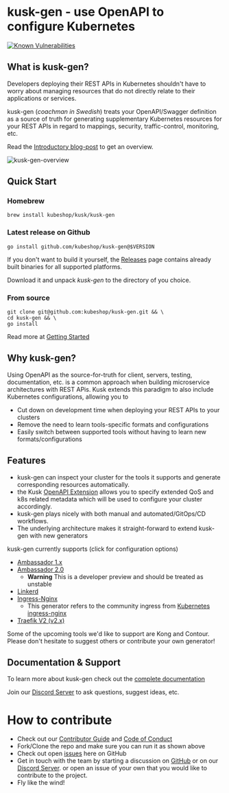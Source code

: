 # kusk-gen - use OpenAPI to configure Kubernetes

[![Known Vulnerabilities](https://snyk.io/test/github/kubeshop/kusk-gen/badge.svg)](https://snyk.io/test/github/kubeshop/kusk-gen)

## What is kusk-gen?

Developers deploying their REST APIs in Kubernetes shouldn't have to worry about managing resources that do not directly
relate to their applications or services.

kusk-gen (_coachman in Swedish_) treats your OpenAPI/Swagger definition as a source of truth for generating 
supplementary Kubernetes resources for your REST APIs in regard to mappings, security, traffic-control, monitoring, etc.

Read the [Introductory blog-post](https://medium.com/kubeshop-i/hello-kusk-openapi-for-kubernetes-19be94fc1e91) to get an overview.

![kusk-gen-overview](https://user-images.githubusercontent.com/14029650/129193622-b5f06b8d-845d-4b1e-adaf-34dd7b3e0108.png)

## Quick Start

### Homebrew
`brew install kubeshop/kusk/kusk-gen`

### Latest release on Github
`go install github.com/kubeshop/kusk-gen@$VERSION`

If you don't want to build it yourself, the [Releases](https://github.com/kubeshop/kusk-gen/releases) page contains already built binaries for all supported platforms.

Download it and unpack *kusk-gen* to the directory of you choice.

### From source
```shell
git clone git@github.com:kubeshop/kusk-gen.git && \
cd kusk-gen && \
go install
```

Read more at [Getting Started](https://kubeshop.github.io/kusk-gen/getting-started/)

## Why kusk-gen?

Using OpenAPI as the source-for-truth for client, servers, testing, documentation, etc. is a common approach when 
building microservice architectures with REST APis. Kusk extends this paradigm to also include Kubernetes configurations, 
allowing you to 
- Cut down on development time when deploying your REST APIs to your clusters
- Remove the need to learn tools-specific formats and configurations
- Easily switch between supported tools without having to learn new formats/configurations

## Features

- kusk-gen can inspect your cluster for the tools it supports and generate corresponding resources automatically.
- the Kusk [OpenAPI Extension](https://kubeshop.github.io/kusk/openapi-extension/) allows you to specify extended QoS and k8s related metadata which will be used
  to configure your cluster accordingly.
- kusk-gen plays nicely with both manual and automated/GitOps/CD workflows.
- The underlying architecture makes it straight-forward to extend kusk-gen with new generators

kusk-gen currently supports (click for configuration options)
- [Ambassador 1.x](https://kubeshop.github.io/kusk-gen/ambassador/)
- [Ambassador 2.0](https://kubeshop.github.io/kusk-gen/ambassador2/)
  - **Warning** This is a developer preview and should be treated as unstable
- [Linkerd](https://kubeshop.github.io/kusk-gen/linkerd/)
- [Ingress-Nginx](https://kubeshop.github.io/kusk-gen/ingress-nginx/)
  - This generator refers to the community ingress from [Kubernetes ingress-nginx](https://github.com/kubernetes/ingress-nginx/)
- [Traefik V2 (v2.x)](https://kubeshop.github.io/kusk-gen/traefik/)

Some of the upcoming tools we'd like to support are Kong and Contour. Please don't hesitate to 
suggest others or contribute your own generator!

## Documentation & Support

To learn more about kusk-gen check out the [complete documentation](https://kubeshop.github.io/kusk-gen/)

Join our [Discord Server](https://discord.gg/uNuhy6GDyn) to ask questions, suggest ideas, etc.

# How to contribute

- Check out our [Contributor Guide](https://github.com/kubeshop/.github/blob/main/CONTRIBUTING.md) and
  [Code of Conduct](https://github.com/kubeshop/.github/blob/main/CODE_OF_CONDUCT.md)
- Fork/Clone the repo and make sure you can run it as shown above
- Check out open [issues](https://github.com/kubeshop/kusk-gen/issues) here on GitHub
- Get in touch with the team by starting a discussion on [GitHub](https://github.com/kubeshop/kusk-gen/discussions) or on our [Discord Server](https://discord.gg/uNuhy6GDyn).
  or open an issue of your own that you would like to contribute to the project.
- Fly like the wind!
